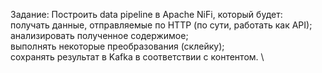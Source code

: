 Задание:
Построить data pipeline в Apache NiFi, который будет: \
  получать данные, отправляемые по HTTP (по сути, работать как API); \
  анализировать полученное содержимое;\
  выполнять некоторые преобразования (склейку);\
  сохранять результат в Kafka в соответствии с контентом. \
